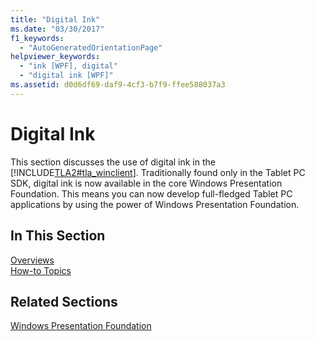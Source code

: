 ```yaml
---
title: "Digital Ink"
ms.date: "03/30/2017"
f1_keywords: 
  - "AutoGeneratedOrientationPage"
helpviewer_keywords: 
  - "ink [WPF], digital"
  - "digital ink [WPF]"
ms.assetid: d0d6df69-daf9-4cf3-b7f9-ffee588037a3
---
```

# Digital Ink
This section discusses the use of digital ink in the [!INCLUDE[TLA2#tla_winclient](../../../includes/tla2sharptla-winclient-md.md)]. Traditionally found only in the Tablet PC SDK, digital ink is now available in the core Windows Presentation Foundation. This means you can now develop full-fledged Tablet PC applications by using the power of Windows Presentation Foundation.  
  
## In This Section  
 [Overviews](digital-ink-overviews.md)  
  [How-to Topics](digital-ink-how-to-topics.md)  
  
## Related Sections  
 [Windows Presentation Foundation](../index.md)
